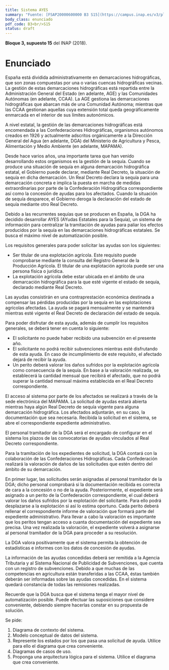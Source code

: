 ```yaml
---
title: Sistema AYES
summary: "Fuente: [FSAP20000600000 B3 S15](https://campus.inap.es/v3/pluginfile.php/1664943/mod_folder/content/0/Bloque_3_Supuesto_5_AYES_Enunciado.pdf) ([Solución](https://campus.inap.es/v3/pluginfile.php/1664943/mod_folder/content/0/Bloque_3_Supuesto_15_AYES_Solucion.Revision11Junio_mod2021.pdf))"
body_class: enunciado
pdf_code: B3<br/>S15
status: draft
---
```


**Bloque 3, supuesto 15** del INAP (2018).

# Enunciado

España está dividida administrativamente en demarcaciones hidrográficas,
que son zonas compuestas por una o varias cuencas hidrográficas vecinas.
La gestión de estas demarcaciones hidrográficas está repartida entre la
Administración General del Estado (en adelante, AGE) y las Comunidades
Autónomas (en adelante, CCAA). La AGE gestiona las demarcaciones
hidrográficas que abarcan más de una Comunidad Autónoma; mientras que
las CCAA gestionan aquellas cuya extensión total queda geográficamente
enmarcada en el interior de sus límites autonómicos.

A nivel estatal, la gestión de las demarcaciones hidrográficas está
encomendada a las Confederaciones Hidrográficas, organismos autónomos
creados en 1926 y actualmente adscritos orgánicamente a la Dirección
General del Agua (en adelante, DGA) del Ministerio de Agricultura y Pesca,
Alimentación y Medio Ambiente (en adelante, MAPAMA).

Desde hace varios años, una importante tarea que han venido desarrollando
estos organismos es la gestión de la sequía. Cuando se produce una
situación de sequía en alguna demarcación hidrográfica estatal, el Gobierno
puede declarar, mediante Real Decreto, la situación de sequía en dicha
demarcación. Un Real Decreto declara la sequía para una demarcación
concreta e implica la puesta en marcha de medidas extraordinarias por
parte de la Confederación Hidrográfica correspondiente así como la
concesión de ayudas para los afectados. Cuando la situación de sequía
desparece, el Gobierno deroga la declaración del estado de sequía mediante
otro Real Decreto.

Debido a las recurrentes sequías que se producen en España, la DGA ha
decidido desarrollar AYES (AYudas Estatales para la Sequía), un sistema de
información para centralizar la tramitación de ayudas para paliar los efectos
producidos por la sequía en las demarcaciones hidrográficas estatales. Se
busca el máximo nivel de automatización posible.

Los requisitos generales para poder solicitar las ayudas son los siguientes:

* Ser titular de una explotación agrícola. Este requisito puede
comprobarse mediante la consulta del Registro General de la
Producción Agrícola. El titular de una explotación agrícola puede ser
una persona física o jurídica.
* La explotación agrícola debe estar ubicada en el ámbito de una
demarcación hidrográfica para la que esté vigente el estado de
sequía, declarado mediante Real Decreto.

Las ayudas consistirán en una contraprestación económica destinada a
compensar las pérdidas producidas por la sequía en las explotaciones
agrícolas afectadas. La ayuda se pagará mensualmente y se mantendrá
mientras esté vigente el Real Decreto de declaración del estado de sequía.

Para poder disfrutar de esta ayuda, además de cumplir los requisitos
generales, se deberá tener en cuenta lo siguiente:

* El solicitante no puede haber recibido una subvención en el presente
año.
* El solicitante no podrá recibir subvenciones mientras esté disfrutando
de esta ayuda. En caso de incumplimiento de este requisito, el
afectado dejará de recibir la ayuda.
* Un perito deberá valorar los daños sufridos por la explotación agrícola
como consecuencia de la sequía. En base a la valoración realizada, se
establecerá la cantidad mensual que recibirá el afectado, que no
podrá superar la cantidad mensual máxima establecida en el Real
Decreto correspondiente.

El acceso al sistema por parte de los afectados se realizará a través de la
sede electrónica del MAPAMA. La solicitud de ayudas estará abierta mientras
haya algún Real Decreto de sequía vigente para alguna demarcación
hidrográfica. Los afectados adjuntarán, en su caso, la documentación que
sea necesaria. Recibida la solicitud en el sistema, se abre el correspondiente
expediente administrativo.

El personal tramitador de la DGA será el encargado de configurar en el
sistema los plazos de las convocatorias de ayudas vinculados al Real
Decreto correspondiente.

Para la tramitación de los expedientes de solicitud, la DGA contará con la
colaboración de las Confederaciones Hidrográficas. Cada Confederación
realizará la valoración de daños de las solicitudes que estén dentro del
ámbito de su demarcación.

En primer lugar, las solicitudes serán asignadas al personal tramitador de la
DGA; dicho personal comprobará si la documentación recibida es correcta
de cara a la concesión o no de la ayuda. Posteriormente, el expediente será
asignado a un perito de la Confederación correspondiente, el cual deberá
valorar los daños sufridos por la explotación del solicitante. Para ello podrá
desplazarse a la explotación si así lo estima oportuno. Cada perito deberá
rellenar el correspondiente informe de valoración que formará parte del
expediente administrativo. Para llevar a cabo la valoración es importante
que los peritos tengan acceso a cuanta documentación del expediente sea
precisa. Una vez realizada la valoración, el expediente volverá a asignarse
al personal tramitador de la DGA para proceder a su resolución.

La DGA valora positivamente que el sistema permita la obtención de
estadísticas e informes con los datos de concesión de ayudas.

La información de las ayudas concedidas deberá ser remitida a la Agencia
Tributaria y al Sistema Nacional de Publicidad de Subvenciones, que cuenta
con un registro de subvenciones. Debido a que muchas de las competencias
en agricultura están transferidas a las CCAA, éstas también deberán ser
informadas sobre las ayudas concedidas. En el sistema quedará constancia
de todas las remisiones realizadas.

Recuerde que la DGA busca que el sistema tenga el mayor nivel de
automatización posible. Puede efectuar las suposiciones que considere
conveniente, debiendo siempre hacerlas constar en su propuesta de
solución.

Se pide:

1. Diagrama de contexto del sistema.
2. Modelo conceptual de datos del sistema.
3. Represente los estados por los que pasa una solicitud de
ayuda. Utilice para ello el diagrama que crea conveniente.
4. Diagramas de casos de uso.
5. Proponga una arquitectura lógica para el sistema. Utilice el
diagrama que crea conveniente.

